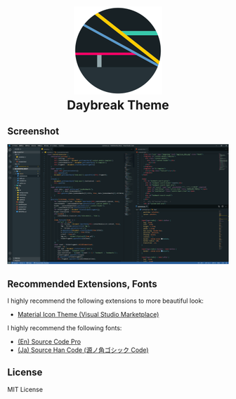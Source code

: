 
<h1 align="center">
  <a href="https://github.com/Y-Ysss/vscode-daybreak-theme">
    <img src="./icon.png" alt="theme icon" width="200px">
  </a><br>
    Daybreak Theme
</h1>

<h2>Screenshot</h2>
<img src="./Screenshot.png" alt="screenshot">

<h2>Recommended Extensions, Fonts</h2>

I highly recommend the following extensions to more beautiful look:
- <a href="https://marketplace.visualstudio.com/items?itemName=PKief.material-icon-theme">Material Icon Theme (Visual Studio Marketplace)</a>


I highly recommend the following fonts:
- <a href="https://github.com/adobe-fonts/source-code-pro">(En) Source Code Pro</a>
- <a href="https://github.com/adobe-fonts/source-han-code-jp">(Ja) Source Han Code (源ノ角ゴシック Code)</a>

## License
MIT License